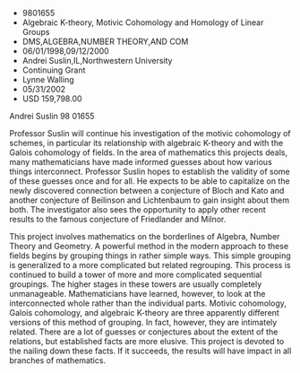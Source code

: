 
* 9801655
* Algebraic K-theory, Motivic Cohomology and Homology of Linear Groups
* DMS,ALGEBRA,NUMBER THEORY,AND COM
* 06/01/1998,09/12/2000
* Andrei Suslin,IL,Northwestern University
* Continuing Grant
* Lynne Walling
* 05/31/2002
* USD 159,798.00

Andrei Suslin 98 01655

Professor Suslin will continue his investigation of the motivic cohomology of
schemes, in particular its relationship with algebraic K-theory and with the
Galois cohomology of fields. In the area of mathematics this projects deals,
many mathematicians have made informed guesses about how various things
interconnect. Professor Suslin hopes to establish the validity of some of these
guesses once and for all. He expects to be able to capitalize on the newly
discovered connection between a conjecture of Bloch and Kato and another
conjecture of Beilinson and Lichtenbaum to gain insight about them both. The
investigator also sees the opportunity to apply other recent results to the
famous conjecture of Friedlander and Milnor.

This project involves mathematics on the borderlines of Algebra, Number Theory
and Geometry. A powerful method in the modern approach to these fields begins by
grouping things in rather simple ways. This simple grouping is generalized to a
more complicated but related regrouping. This process is continued to build a
tower of more and more complicated sequential groupings. The higher stages in
these towers are usually completely unmanageable. Mathematicians have learned,
however, to look at the interconnected whole rather than the individual parts.
Motivic cohomology, Galois cohomology, and algebraic K-theory are three
apparently different versions of this method of grouping. In fact, however, they
are intimately related. There are a lot of guesses or conjectures about the
extent of the relations, but established facts are more elusive. This project is
devoted to the nailing down these facts. If it succeeds, the results will have
impact in all branches of mathematics.


